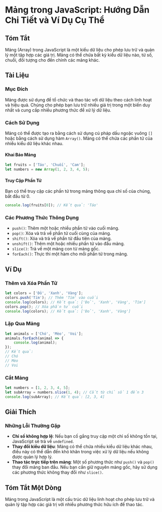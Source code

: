 <!--
Meta Description: # Mảng trong JavaScript: Hướng Dẫn Chi Tiết và Ví Dụ Cụ Thể ## Tóm Tắt Mảng (Array) trong JavaScript là một kiểu dữ liệu cho phép lưu trữ và quản lý m...
Meta Keywords: mảng, một, liệu, phần, javascript
-->

# Mảng trong JavaScript: Hướng Dẫn Chi Tiết và Ví Dụ Cụ Thể

## Tóm Tắt
Mảng (Array) trong JavaScript là một kiểu dữ liệu cho phép lưu trữ và quản lý một tập hợp các giá trị. Mảng có thể chứa bất kỳ kiểu dữ liệu nào, từ số, chuỗi, đối tượng cho đến chính các mảng khác.

## Tài Liệu
### Mục Đích
Mảng được sử dụng để tổ chức và thao tác với dữ liệu theo cách linh hoạt và hiệu quả. Chúng cho phép bạn lưu trữ nhiều giá trị trong một biến duy nhất và cung cấp nhiều phương thức để xử lý dữ liệu.

### Cách Sử Dụng
Mảng có thể được tạo ra bằng cách sử dụng cú pháp dấu ngoặc vuông `[]` hoặc bằng cách sử dụng hàm `Array()`. Mảng có thể chứa các phần tử của nhiều kiểu dữ liệu khác nhau.

#### Khai Báo Mảng
```javascript
let fruits = ['Táo', 'Chuối', 'Cam'];
let numbers = new Array(1, 2, 3, 4, 5);
```

#### Truy Cập Phần Tử
Bạn có thể truy cập các phần tử trong mảng thông qua chỉ số của chúng, bắt đầu từ 0.
```javascript
console.log(fruits[0]); // Kết quả: 'Táo'
```

### Các Phương Thức Thông Dụng
- `push()`: Thêm một hoặc nhiều phần tử vào cuối mảng.
- `pop()`: Xóa và trả về phần tử cuối cùng của mảng.
- `shift()`: Xóa và trả về phần tử đầu tiên của mảng.
- `unshift()`: Thêm một hoặc nhiều phần tử vào đầu mảng.
- `slice()`: Trả về một mảng con từ mảng gốc.
- `forEach()`: Thực thi một hàm cho mỗi phần tử trong mảng.

## Ví Dụ
### Thêm và Xóa Phần Tử
```javascript
let colors = ['Đỏ', 'Xanh', 'Vàng'];
colors.push('Tím'); // Thêm 'Tím' vào cuối
console.log(colors); // Kết quả: ['Đỏ', 'Xanh', 'Vàng', 'Tím']
colors.pop(); // Xóa phần tử cuối
console.log(colors); // Kết quả: ['Đỏ', 'Xanh', 'Vàng']
```

### Lặp Qua Mảng
```javascript
let animals = ['Chó', 'Mèo', 'Voi'];
animals.forEach(animal => {
    console.log(animal);
});
// Kết quả:
// Chó
// Mèo
// Voi
```

### Cắt Mảng
```javascript
let numbers = [1, 2, 3, 4, 5];
let subArray = numbers.slice(1, 4); // Cắt từ chỉ số 1 đến 3
console.log(subArray); // Kết quả: [2, 3, 4]
```

## Giải Thích
### Những Lỗi Thường Gặp
- **Chỉ số không hợp lệ**: Nếu bạn cố gắng truy cập một chỉ số không tồn tại, JavaScript sẽ trả về `undefined`.
- **Thay đổi kiểu dữ liệu**: Mảng có thể chứa nhiều kiểu dữ liệu khác nhau, điều này có thể dẫn đến khó khăn trong việc xử lý dữ liệu nếu không được quản lý hợp lý.
- **Thao tác trực tiếp trên mảng**: Một số phương thức như `push()` và `pop()` thay đổi mảng ban đầu. Nếu bạn cần giữ nguyên mảng gốc, hãy sử dụng các phương thức không thay đổi như `slice()`.

## Tóm Tắt Một Dòng
Mảng trong JavaScript là một cấu trúc dữ liệu linh hoạt cho phép lưu trữ và quản lý tập hợp các giá trị với nhiều phương thức hữu ích để thao tác.
